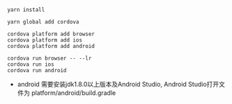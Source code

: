 
``` 

yarn install

yarn global add cordova

cordova platform add browser
cordova platform add ios
cordova platform add android

cordova run browser -- --lr
cordova run ios
cordova run android

```


- android 需要安装jdk1.8.0以上版本及Android Studio, Android Studio打开文件为 platform/android/build.gradle
